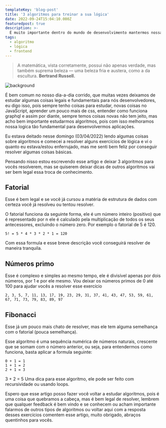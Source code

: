 ```yaml
---
templateKey: 'blog-post'
title: '3 algoritmos para treinar a sua lógica'
date: 2022-09-24T15:04:10.000Z
featuredpost: true
description: >-
  É muito importante dentro do mundo de desenvolvimento mantermos nossa lógica afiada e para isso vamos estudar esses três algoritmos bem legais.
tags:
  - algoritmo
  - lógica
  - frontend
---
```


>A matemática, vista corretamente, possui não apenas verdade, mas também suprema beleza — uma beleza fria e austera, como a da escultura. **Bertrand Russell.**

![background](https://miro.medium.com/max/1400/1*BAjYc1vIE3Y0hyZdib0ljA.jpeg)

É bem comum no nosso dia-a-dia corrido, que muitas vezes deixamos de estudar algumas coisas legais e fundamentais para nós desenvolvedores, eu digo isso, pois sempre tenho coisas para estudar, novas coisas no JavaScript, aprender um pouco mais de css, entender como funciona graphql e assim por diante, sempre temos coisas novas não tem jeito, mas acho bem importante estudarmos algoritmos, pois com isso melhoramos nossa logica tão fundamental para desenvolvermos aplicações.

Eu estava deitado nesse domingo (03/04/2022) lendo algumas coisas sobre algoritmos e comecei a resolver alguns exercícios de lógica e vi o quanto eu estava/estou enferrujado, mas me senti bem feliz por conseguir resolver algumas coisas básicas.

Pensando nisso estou escrevendo esse artigo e deixar 3 algoritmos para vocês resolverem, mas se quiserem deixar dicas de outros algoritmos vai ser bem legal essa troca de conhecimento.

## Fatorial
Esse é bem legal e se você já cursou a matéria de estrutura de dados com certeza você já resolveu ou tentou resolver.

O fatorial funciona da seguinte forma, ele é um número inteiro (positivo) que é representado por n ele é calculado pela multiplicação de todos os seus antecessores, excluindo o número zero. Por exemplo o fatorial de 5 é 120.

```
5! = 5 * 4 * 3 * 2 * 1 = 120
```
Com essa formula e esse breve descrição você conseguirá resolver de maneira tranquila.

## Números primo
Esse é complexo e simples ao mesmo tempo, ele é divisível apenas por dois números, por 1 e por ele mesmo. Vou deixar os números primos de 0 até 100 para ajudar vocês a resolver esse exercício

```
2, 3, 5, 7, 11, 13, 17, 19, 23, 29, 31, 37, 41, 43, 47, 53, 59, 61, 67, 71, 73, 79, 83, 89, 97
```

## Fibonacci
Esse já um pouco mais chato de resolver, mas ele tem alguma semelhança com o fatorial (pouca semelhança).

Esse algoritmo é uma sequência numérica de números naturais, crescente que se somam com o número anterior, ou seja, para entendermos como funciona, basta aplicar a formula seguinte:

```
0 + 1 = 1
1 + 1 = 2
2 + 1 = 3
```

3 + 2 = 5
Uma dica para esse algoritmo, ele pode ser feito com recursividade ou usando loops.

Espero que esse artigo posso fazer você voltar a estudar algoritmos, pois é uma coisa que quebramos a cabeça, mas é bem legal de resolver, lembrem que qualquer feedback é bem vindo e se conhecem ou acham importante falarmos de outros tipos de algoritmos ou voltar aqui com a resposta desses exercícios comentem esse artigo, muito obrigado, abraços quentinhos para vocês.
